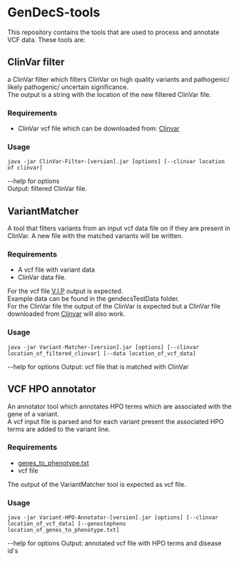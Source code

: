 # GenDecS-tools

This repository contains the tools that are used to process and annotate VCF data.
These tools are:

## ClinVar filter
a ClinVar filter which filters ClinVar on high quality variants and pathogenic/
likely pathogenic/ uncertain significance.  
The output is a string with the location of the new filtered ClinVar file.


### Requirements
* ClinVar vcf file which can be downloaded from: [Clinvar](https://ftp.ncbi.nlm.nih.gov/pub/clinvar/vcf_GRCh37/)

### Usage 
```
java -jar ClinVar-Filter-[version].jar [options] [--clinvar location of clinvar]
```
--help for options  
Output: filtered ClinVar file.

## VariantMatcher

A tool that filters variants from an input vcf data file on if they are present in ClinVar. A
new file with the matched variants will be written.

### Requirements
* A vcf file with variant data 
* ClinVar data file.    

For the vcf file [V.I.P](https://github.com/molgenis/vip) output is expected.  
Example data can be found in the gendecsTestData folder.  
For the ClinVar file the output of the ClinVar is expected but a ClinVar file 
downloaded from [Clinvar](https://ftp.ncbi.nlm.nih.gov/pub/clinvar/vcf_GRCh37/)
will also work.

### Usage
```
java -jar Variant-Matcher-[version].jar [options] [--clinvar location_of_filtered_clinvar] [--data location_of_vcf_data]
```
--help for options
Output: vcf file that is matched with ClinVar

## VCF HPO annotator
An annotator tool which annotates HPO terms which are associated with the gene of a variant.  
A vcf input file is parsed and for each variant present the associated HPO terms are added
to the variant line.

### Requirements
* [genes_to_phenotype.txt](https://hpo.jax.org/app/download/annotation)
* vcf file

The output of the VariantMatcher tool is expected as vcf file.

### Usage

```
java -jar Variant-HPO-Annotator-[version].jar [options] [--clinvar location_of_vcf_data] [--genestopheno location_of_genes_to_phenotype.txt]
```
--help for options
Output: annotated vcf file with HPO terms and disease id's
